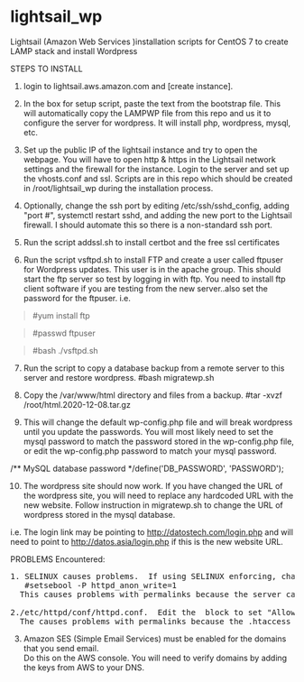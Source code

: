 # lightsail_wp
Lightsail (Amazon Web Services )installation scripts for CentOS 7 to create LAMP stack and install Wordpress

STEPS TO INSTALL
1. login to lightsail.aws.amazon.com and [create instance].

2. In the box for setup script, paste the text from the bootstrap file.  This will automatically copy the
   LAMPWP file from this repo and us it to configure the server for wordpress. It will install php, wordpress, mysql, etc.

3. Set up the public IP of the lightsail instance and try to open the webpage.  You will have to open http & https in the Lightsail network settings and the firewall for the instance.
Login to the server and set up the vhosts.conf and ssl.  Scripts are in this repo which should be created in /root/lightsail_wp during the installation process.

4. Optionally, change the ssh port by editing /etc/ssh/sshd_config, adding "port #", systemctl restart sshd, and adding the new port to the Lightsail firewall.  I should automate this so there is a non-standard ssh port.

5. Run the script addssl.sh to install certbot and the free ssl certificates

6. Run the script vsftpd.sh to install FTP and create a user called ftpuser for Wordpress updates.  This user is in the apache group. This should start the ftp server so test by logging in with ftp.  You need to install ftp client software if you are testing from the new server..also set the password for the ftpuser.  i.e.

  >#yum install ftp
  
  >#passwd ftpuser   
  
  >#bash ./vsftpd.sh

7. Run the script to copy a database backup from a remote server to this server and restore wordpress.
   #bash migratewp.sh
   
8. Copy the /var/www/html directory and files from a backup. 
   #tar -xvzf /root/html.2020-12-08.tar.gz 

9. This will change the default wp-config.php file and will break wordpress until you update the passwords. You will most likely need to set the mysql password to match the password stored in the wp-config.php file, or edit the wp-config.php password to match your mysql password.

  /** MySQL database password */define('DB_PASSWORD', 'PASSWORD');

10. The wordpress site should now work.  If you have changed the URL of the wordpress site, you will need to replace any hardcoded URL with the new website. Follow instruction in migratewp.sh to change the URL of wordpress stored in the mysql database.

i.e. The login link may be pointing to http://datostech.com/login.php and will need to point to http://datos.asia/login.php if this is the new website URL.

PROBLEMS Encountered:
<pre>
1. SELINUX causes problems.  If using SELINUX enforcing, change this boolean for httpd_anon_write->On
   #setsebool -P httpd_anon_write=1
  This causes problems with permalinks because the server cannot write the .htaccess file
  
2./etc/httpd/conf/httpd.conf.  Edit the <directory /var/www/html> block to set "AllowOveride ALL"
  The causes problems with permalinks because the .htaccess is ignored.
</pre>

3. Amazon SES (Simple Email Services) must be enabled for the domains that you send email.  
   Do this on the AWS console.  You will need to verify domains by adding the keys from AWS to your DNS.
